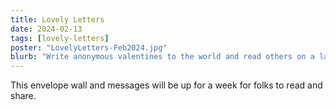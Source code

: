 ```yaml
---
title: Lovely Letters
date: 2024-02-13
tags: [lovely-letters]
poster: "LovelyLetters-Feb2024.jpg"
blurb: "Write anonymous valentines to the world and read others on a large interactive envelope wall."
---
```


This envelope wall and messages will be up for a week for folks to read and share.